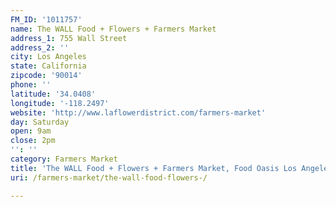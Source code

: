 ```yaml
---
FM_ID: '1011757'
name: The WALL Food + Flowers + Farmers Market
address_1: 755 Wall Street
address_2: ''
city: Los Angeles
state: California
zipcode: '90014'
phone: ''
latitude: '34.0408'
longitude: '-118.2497'
website: 'http://www.laflowerdistrict.com/farmers-market'
day: Saturday
open: 9am
close: 2pm
'': ''
category: Farmers Market
title: 'The WALL Food + Flowers + Farmers Market, Food Oasis Los Angeles'
uri: /farmers-market/the-wall-food-flowers-/

---
```

